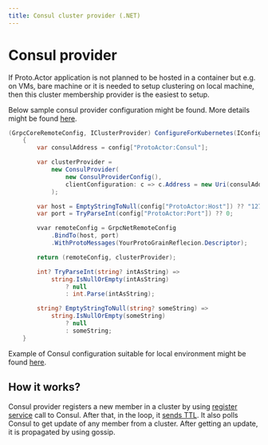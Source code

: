 ```yaml
---
title: Consul cluster provider (.NET)
---
```


# Consul provider

If Proto.Actor application is not planned to be hosted in a container but e.g. on VMs, bare machine or it is needed to setup clustering on local machine, then this cluster membership provider is the easiest to setup.

Below sample consul provider configuration might be found. More details might be found [here](https://github.com/asynkron/protoactor-dotnet/tree/dev/examples/ClusterGrainHelloWorld).

```csharp
(GrpcCoreRemoteConfig, IClusterProvider) ConfigureForKubernetes(IConfiguration config)
    {
        var consulAddress = config["ProtoActor:Consul"];

        var clusterProvider = 
            new ConsulProvider(
                new ConsulProviderConfig(), 
                clientConfiguration: c => c.Address = new Uri(consulAddress)
            );

        var host = EmptyStringToNull(config["ProtoActor:Host"]) ?? "127.0.0.1";
        var port = TryParseInt(config["ProtoActor:Port"]) ?? 0;

        vvar remoteConfig = GrpcNetRemoteConfig
            .BindTo(host, port)
            .WithProtoMessages(YourProtoGrainReflecion.Descriptor);

        return (remoteConfig, clusterProvider);

        int? TryParseInt(string? intAsString) =>
            string.IsNullOrEmpty(intAsString)
                ? null
                : int.Parse(intAsString);

        string? EmptyStringToNull(string? someString) => 
            string.IsNullOrEmpty(someString)
                ? null
                : someString;
    }
```

Example of Consul configuration suitable for local environment might be found [here](https://github.com/asynkron/protoactor-dotnet/blob/dev/examples/ClusterGrainHelloWorld/docker-compose.yml).

## How it works?

Consul provider registers a new member in a cluster by using [register service](https://www.consul.io/commands/services/register) call to Consul. After that, in the loop, it [sends TTL](https://www.consul.io/api-docs/agent/check#ttl-check-pass). It also polls Consul to get update of any member from a cluster. After getting an update, it is propagated by using gossip.
